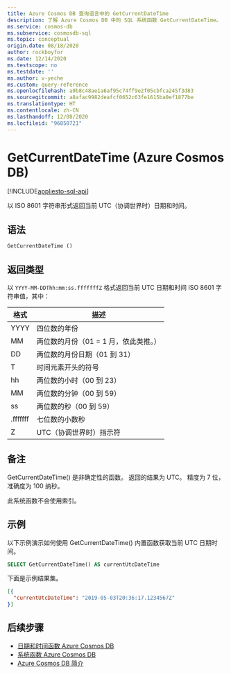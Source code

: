 ```yaml
---
title: Azure Cosmos DB 查询语言中的 GetCurrentDateTime
description: 了解 Azure Cosmos DB 中的 SQL 系统函数 GetCurrentDateTime。
ms.service: cosmos-db
ms.subservice: cosmosdb-sql
ms.topic: conceptual
origin.date: 08/18/2020
author: rockboyfor
ms.date: 12/14/2020
ms.testscope: no
ms.testdate: ''
ms.author: v-yeche
ms.custom: query-reference
ms.openlocfilehash: a9b8c48ae1a6af95c74ff9e2f05cbfca245f3d83
ms.sourcegitcommit: a8afac9982deafcf0652c63fe1615ba0ef1877be
ms.translationtype: HT
ms.contentlocale: zh-CN
ms.lasthandoff: 12/08/2020
ms.locfileid: "96850721"
---
```

# <a name="getcurrentdatetime-azure-cosmos-db"></a>GetCurrentDateTime (Azure Cosmos DB)
[!INCLUDE[appliesto-sql-api](includes/appliesto-sql-api.md)]

以 ISO 8601 字符串形式返回当前 UTC（协调世界时）日期和时间。

## <a name="syntax"></a>语法

```sql
GetCurrentDateTime ()
```

## <a name="return-types"></a>返回类型

  以 `YYYY-MM-DDThh:mm:ss.fffffffZ` 格式返回当前 UTC 日期和时间 ISO 8601 字符串值，其中：

  |格式|描述|
  |-|-|
  |YYYY|四位数的年份|
  |MM|两位数的月份（01 = 1 月，依此类推。）|
  |DD|两位数的月份日期（01 到 31）|
  |T|时间元素开头的符号|
  |hh|两位数的小时（00 到 23）|
  |MM|两位数的分钟（00 到 59）|
  |ss|两位数的秒（00 到 59）|
  |.fffffff|七位数的小数秒|
  |Z|UTC（协调世界时）指示符||

  <!--Not Available on For more information on the ISO 8601 format, see [ISO_8601](https://en.wikipedia.org/wiki/ISO_8601)-->

## <a name="remarks"></a>备注

GetCurrentDateTime() 是非确定性的函数。 返回的结果为 UTC。 精度为 7 位，准确度为 100 纳秒。

此系统函数不会使用索引。

## <a name="examples"></a>示例

以下示例演示如何使用 GetCurrentDateTime() 内置函数获取当前 UTC 日期时间。

```sql
SELECT GetCurrentDateTime() AS currentUtcDateTime
```  

 下面是示例结果集。

```json
[{
  "currentUtcDateTime": "2019-05-03T20:36:17.1234567Z"
}]  
```  

## <a name="next-steps"></a>后续步骤

- [日期和时间函数 Azure Cosmos DB](sql-query-date-time-functions.md)
- [系统函数 Azure Cosmos DB](sql-query-system-functions.md)
- [Azure Cosmos DB 简介](introduction.md)

<!-- Update_Description: update meta properties, wording update, update link -->